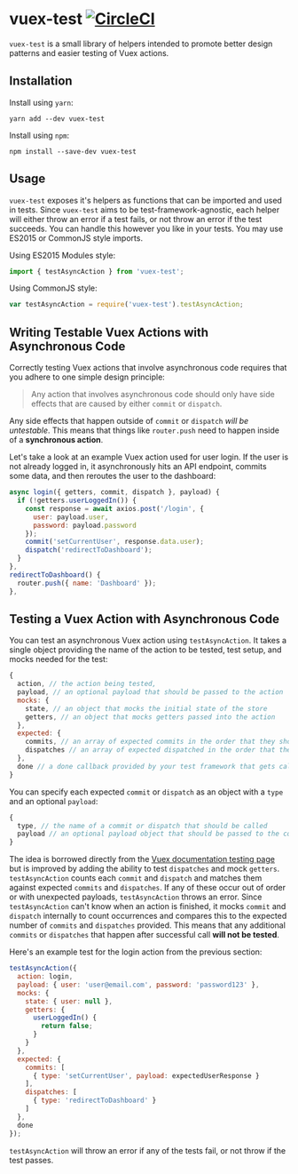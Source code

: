 # vuex-test [![CircleCI](https://circleci.com/gh/mcmillion/vuex-test/tree/master.svg?style=svg)](https://circleci.com/gh/mcmillion/vuex-test/tree/master)

`vuex-test` is a small library of helpers intended to promote better design patterns and easier testing of Vuex actions.

## Installation

Install using `yarn`:

```
yarn add --dev vuex-test
```

Install using `npm`:

```
npm install --save-dev vuex-test
```

## Usage

`vuex-test` exposes it's helpers as functions that can be imported and used in tests. Since `vuex-test` aims to be test-framework-agnostic, each helper will either throw an error if a test fails, or not throw an error if the test succeeds. You can handle this however you like in your tests. You may use ES2015 or CommonJS style imports.

Using ES2015 Modules style:

```javascript
import { testAsyncAction } from 'vuex-test';
```

Using CommonJS style:

```javascript
var testAsyncAction = require('vuex-test').testAsyncAction;
```

## Writing Testable Vuex Actions with Asynchronous Code

Correctly testing Vuex actions that involve asynchronous code requires that you adhere to one simple design principle:

> Any action that involves asynchronous code should only have side effects that are caused by either `commit` or `dispatch`.

Any side effects that happen outside of `commit` or `dispatch` *will be untestable*. This means that things like `router.push` need to happen inside of a **synchronous action**.

Let's take a look at an example Vuex action used for user login. If the user is not already logged in, it asynchronously hits an API endpoint, commits some data, and then reroutes the user to the dashboard:

```javascript
async login({ getters, commit, dispatch }, payload) {
  if (!getters.userLoggedIn()) {
    const response = await axios.post('/login', {
      user: payload.user,
      password: payload.password
    });
    commit('setCurrentUser', response.data.user);
    dispatch('redirectToDashboard');
  }
},
redirectToDashboard() {
  router.push({ name: 'Dashboard' });
},
```

## Testing a Vuex Action with Asynchronous Code

You can test an asynchronous Vuex action using `testAsyncAction`. It takes a single object providing the name of the action to be tested, test setup, and mocks needed for the test:

```javascript
{
  action, // the action being tested,
  payload, // an optional payload that should be passed to the action
  mocks: {
    state, // an object that mocks the initial state of the store
    getters, // an object that mocks getters passed into the action
  },
  expected: {
    commits, // an array of expected commits in the order that they should occur
    dispatches // an array of expected dispatched in the order that they should occur
  },
  done // a done callback provided by your test framework that gets called when the test is complete
}
```

You can specify each expected `commit` or `dispatch` as an object with a `type` and an optional `payload`:

```javascript
{
  type, // the name of a commit or dispatch that should be called
  payload // an optional payload object that should be passed to the commit or dispatch
}
```

The idea is borrowed directly from the [Vuex documentation testing page](https://vuex.vuejs.org/en/testing.html) but is improved by adding the ability to test `dispatches` and mock `getters`. `testAsyncAction` counts each `commit` and `dispatch` and matches them against expected `commits` and `dispatches`. If any of these occur out of order or with unexpected payloads, `testAsyncAction` throws an error. Since `testAsyncAction` can't know when an action is finished, it mocks `commit` and `dispatch` internally to count occurrences and compares this to the expected number of `commits` and `dispatches` provided. This means that any additional `commits` or `dispatches` that happen after successful call **will not be tested**.

Here's an example test for the login action from the previous section:

```javascript
testAsyncAction({
  action: login,
  payload: { user: 'user@email.com', password: 'password123' },
  mocks: {
    state: { user: null },
    getters: {
      userLoggedIn() {
        return false;
      }
    }
  },
  expected: {
    commits: [
      { type: 'setCurrentUser', payload: expectedUserResponse }
    ],
    dispatches: [
      { type: 'redirectToDashboard' }
    ]
  },
  done
});
```

`testAsyncAction` will throw an error if any of the tests fail, or not throw if the test passes.
